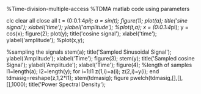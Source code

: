 %Time-division-multiple-access
%TDMA matlab code using parameters

clc
clear all
close all
t = (0:0.1:4*pi);
a = sin(t);
figure(1);
plot(a);
title('sine signal');
xlabel('time');
ylabel('amplitude');
%plot(t,a);
x = (0:0.1:4*pi);
y = cos(x);
figure(2);
plot(y);
title('cosine signal');
xlabel('time');
ylabel('amplitude');
%plot(x,y);

%sampling the signals
stem(a);
title('Sampled Sinusoidal Signal');
ylabel('Amplitude');
xlabel('Time');
figure(3);
stem(y);
title('Sampled cosine Signal');
ylabel('Amplitude');
xlabel('Time');
figure(4);
%length of samples
l1=length(a);
l2=length(y);
for i=1:l1
z(1,i)=a(i);
z(2,i)=y(i);
end
tdmasig=reshape(z,1,2*l1);
stem(tdmasig);
figure
pwelch(tdmasig,[],[],[],1000);
title('Power Spectral Density');

